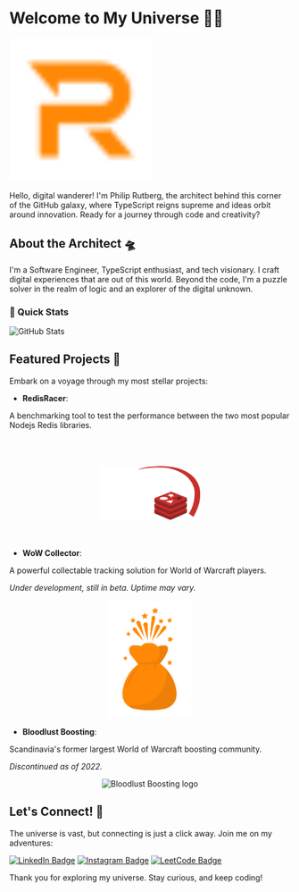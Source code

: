 # Welcome to My Universe 🌌✨

<div align="left">
	<img src="https://raw.githubusercontent.com/rutbergphilip/rutbergphilip/main/logo.svg" alt="My Universe Icon" style="width: 256px; height: auto;">
</div>

Hello, digital wanderer! I'm Philip Rutberg, the architect behind this corner of the GitHub galaxy, where TypeScript reigns supreme and ideas orbit around innovation. Ready for a journey through code and creativity?

## About the Architect 🛸

I'm a Software Engineer, TypeScript enthusiast, and tech visionary. I craft digital experiences that are out of this world. Beyond the code, I'm a puzzle solver in the realm of logic and an explorer of the digital unknown.

### 🚀 Quick Stats

![GitHub Stats](https://github-readme-stats.vercel.app/api?username=rutbergphilip&show_icons=true&theme=radical)

## Featured Projects 🌠

Embark on a voyage through my most stellar projects:

- **RedisRacer**:

A benchmarking tool to test the performance between the two most popular Nodejs Redis libraries.

<div align="center">
	<br/>
	<br/>
	<br/>
	<a href="https://github.com/rutbergphilip/RedisRacer"><img src="https://github.com/rutbergphilip/RedisRacer/blob/main/logo_transparent.png?raw=true" width="180" alt="project-logo"></a>
	<br/>
	<br/>
	<br/>
</div>

- **WoW Collector**:

A powerful collectable tracking solution for World of Warcraft players.

*Under development, still in beta. Uptime may vary.*

<div align="center">
    <a href="https://staging.wowcollector.io/"><img src="https://github.com/rutbergphilip/rutbergphilip/blob/main/WoWCollector.png" width="150" height="auto"></a>
</div>

- **Bloodlust Boosting**:
 
Scandinavia's former largest World of Warcraft boosting community.

*Discontinued as of 2022.*

<div align="center">
    <img src="https://raw.githubusercontent.com/rutbergphilip/rutbergphilip/main/blb.gif" width="150" height="auto" alt="Bloodlust Boosting logo">
</div>

## Let's Connect! 📡

The universe is vast, but connecting is just a click away. Join me on my adventures:

[![LinkedIn Badge](https://img.shields.io/badge/-LinkedIn-0077B5?style=flat-square&logo=LinkedIn&logoColor=white)](https://linkedin.com/in/philiprutberg/)
[![Instagram Badge](https://img.shields.io/badge/-Instagram-E4405F?style=flat-square&logo=Instagram&logoColor=white)](https://instagram.com/rutbergphilip/)
[![LeetCode Badge](https://img.shields.io/badge/-LeetCode-FFA116?style=flat-square&logo=LeetCode&logoColor=black)](https://leetcode.com/rutbergphilip/)

Thank you for exploring my universe. Stay curious, and keep coding!

